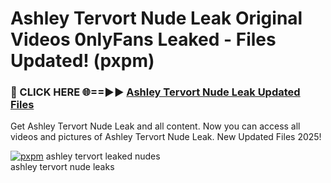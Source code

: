 # Ashley Tervort Nude Leak Original Videos 0nlyFans Leaked - Files Updated! (pxpm)

<h3>🔴 CLICK HERE 🌐==►► <a href="https://tinyurl.com/5h6xmrr3" rel="nofollow">Ashley Tervort Nude Leak Updated Files</a></h3>

Get Ashley Tervort Nude Leak and all content. Now you can access all videos and pictures of Ashley Tervort Nude Leak. New Updated Files 2025!

[![pxpm](https://i.imgur.com/KVD873Z.gif)](https://tinyurl.com/5h6xmrr3)
ashley tervort leaked nudes<br>
ashley tervort nude leaks